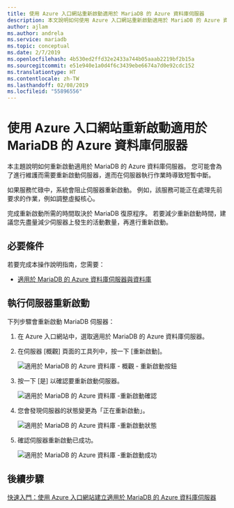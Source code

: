 ```yaml
---
title: 使用 Azure 入口網站重新啟動適用於 MariaDB 的 Azure 資料庫伺服器
description: 本文說明如何使用 Azure 入口網站重新啟動適用於 MariaDB 的 Azure 資料庫伺服器。
author: ajlam
ms.author: andrela
ms.service: mariadb
ms.topic: conceptual
ms.date: 2/7/2019
ms.openlocfilehash: 4b530ed2ffd32e2433a744b05aaab2219bf2b15a
ms.sourcegitcommit: e51e940e1a0d4f6c3439ebe6674a7d0e92cdc152
ms.translationtype: HT
ms.contentlocale: zh-TW
ms.lasthandoff: 02/08/2019
ms.locfileid: "55896556"
---
```

# <a name="restart-azure-database-for-mariadb-server-using-azure-portal"></a>使用 Azure 入口網站重新啟動適用於 MariaDB 的 Azure 資料庫伺服器
本主題說明如何重新啟動適用於 MariaDB 的 Azure 資料庫伺服器。 您可能會為了進行維護而需要重新啟動伺服器，進而在伺服器執行作業時導致短暫中斷。

如果服務忙碌中，系統會阻止伺服器重新啟動。 例如，該服務可能正在處理先前要求的作業，例如調整虛擬核心。

完成重新啟動所需的時間取決於 MariaDB 復原程序。 若要減少重新啟動時間，建議您先盡量減少伺服器上發生的活動數量，再進行重新啟動。

## <a name="prerequisites"></a>必要條件
若要完成本操作說明指南，您需要：
- [適用於 MariaDB 的 Azure 資料庫伺服器與資料庫](./quickstart-create-mariadb-server-database-using-azure-portal.md)

## <a name="perform-server-restart"></a>執行伺服器重新啟動

下列步驟會重新啟動 MariaDB 伺服器：

1. 在 Azure 入口網站中，選取適用於 MariaDB 的 Azure 資料庫伺服器。

2. 在伺服器 [概觀] 頁面的工具列中，按一下 [重新啟動]。

   ![適用於 MariaDB 的 Azure 資料庫 - 概觀 - 重新啟動按鈕](./media/howto-restart-server-portal/2-server.png)

3. 按一下 [是] 以確認要重新啟動伺服器。

   ![適用於 MariaDB 的 Azure 資料庫 -重新啟動確認 ](./media/howto-restart-server-portal/3-restart-confirm.png)

4. 您會發現伺服器的狀態變更為「正在重新啟動」。

   ![適用於 MariaDB 的 Azure 資料庫 -重新啟動狀態 ](./media/howto-restart-server-portal/4-restarting-status.png)

5. 確認伺服器重新啟動已成功。

   ![適用於 MariaDB 的 Azure 資料庫 -重新啟動成功 ](./media/howto-restart-server-portal/5-restart-success.png)

## <a name="next-steps"></a>後續步驟

[快速入門：使用 Azure 入口網站建立適用於 MariaDB 的 Azure 資料庫伺服器](./quickstart-create-mariadb-server-database-using-azure-portal.md)